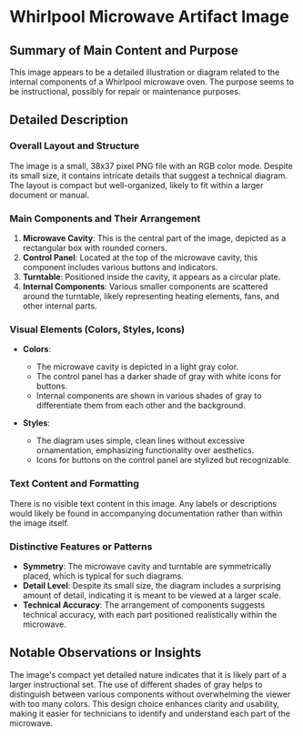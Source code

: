 # Whirlpool Microwave Artifact Image

## Summary of Main Content and Purpose
This image appears to be a detailed illustration or diagram related to the internal components of a Whirlpool microwave oven. The purpose seems to be instructional, possibly for repair or maintenance purposes.

## Detailed Description

### Overall Layout and Structure
The image is a small, 38x37 pixel PNG file with an RGB color mode. Despite its small size, it contains intricate details that suggest a technical diagram. The layout is compact but well-organized, likely to fit within a larger document or manual.

### Main Components and Their Arrangement
1. **Microwave Cavity**: This is the central part of the image, depicted as a rectangular box with rounded corners.
2. **Control Panel**: Located at the top of the microwave cavity, this component includes various buttons and indicators.
3. **Turntable**: Positioned inside the cavity, it appears as a circular plate.
4. **Internal Components**: Various smaller components are scattered around the turntable, likely representing heating elements, fans, and other internal parts.

### Visual Elements (Colors, Styles, Icons)
- **Colors**:
  - The microwave cavity is depicted in a light gray color.
  - The control panel has a darker shade of gray with white icons for buttons.
  - Internal components are shown in various shades of gray to differentiate them from each other and the background.

- **Styles**:
  - The diagram uses simple, clean lines without excessive ornamentation, emphasizing functionality over aesthetics.
  - Icons for buttons on the control panel are stylized but recognizable.

### Text Content and Formatting
There is no visible text content in this image. Any labels or descriptions would likely be found in accompanying documentation rather than within the image itself.

### Distinctive Features or Patterns
- **Symmetry**: The microwave cavity and turntable are symmetrically placed, which is typical for such diagrams.
- **Detail Level**: Despite its small size, the diagram includes a surprising amount of detail, indicating it is meant to be viewed at a larger scale.
- **Technical Accuracy**: The arrangement of components suggests technical accuracy, with each part positioned realistically within the microwave.

## Notable Observations or Insights
The image's compact yet detailed nature indicates that it is likely part of a larger instructional set. The use of different shades of gray helps to distinguish between various components without overwhelming the viewer with too many colors. This design choice enhances clarity and usability, making it easier for technicians to identify and understand each part of the microwave.